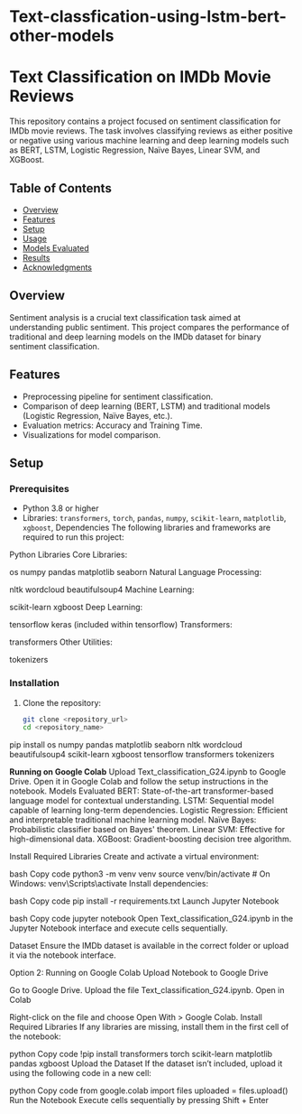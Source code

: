 # Text-classfication-using-lstm-bert-other-models
# Text Classification on IMDb Movie Reviews

This repository contains a project focused on sentiment classification for IMDb movie reviews. The task involves classifying reviews as either positive or negative using various machine learning and deep learning models such as BERT, LSTM, Logistic Regression, Naïve Bayes, Linear SVM, and XGBoost.

## Table of Contents
- [Overview](#overview)
- [Features](#features)
- [Setup](#setup)
- [Usage](#usage)
- [Models Evaluated](#models-evaluated)
- [Results](#results)
- [Acknowledgments](#acknowledgments)

## Overview
Sentiment analysis is a crucial text classification task aimed at understanding public sentiment. This project compares the performance of traditional and deep learning models on the IMDb dataset for binary sentiment classification.

## Features
- Preprocessing pipeline for sentiment classification.
- Comparison of deep learning (BERT, LSTM) and traditional models (Logistic Regression, Naïve Bayes, etc.).
- Evaluation metrics: Accuracy and Training Time.
- Visualizations for model comparison.

## Setup

### Prerequisites
- Python 3.8 or higher
- Libraries: `transformers`, `torch`, `pandas`, `numpy`, `scikit-learn`, `matplotlib`, `xgboost`, 
Dependencies
The following libraries and frameworks are required to run this project:

Python Libraries
Core Libraries:

os
numpy
pandas
matplotlib
seaborn
Natural Language Processing:

nltk
wordcloud
beautifulsoup4
Machine Learning:

scikit-learn
xgboost
Deep Learning:

tensorflow
keras (included within tensorflow)
Transformers:

transformers
Other Utilities:

tokenizers
### Installation
1. Clone the repository:
   ```bash
   git clone <repository_url>
   cd <repository_name>

pip install os numpy pandas matplotlib seaborn nltk wordcloud beautifulsoup4 scikit-learn xgboost tensorflow transformers tokenizers


**Running on Google Colab**
Upload Text_classification_G24.ipynb to Google Drive.
Open it in Google Colab and follow the setup instructions in the notebook.
Models Evaluated
BERT: State-of-the-art transformer-based language model for contextual understanding.
LSTM: Sequential model capable of learning long-term dependencies.
Logistic Regression: Efficient and interpretable traditional machine learning model.
Naïve Bayes: Probabilistic classifier based on Bayes' theorem.
Linear SVM: Effective for high-dimensional data.
XGBoost: Gradient-boosting decision tree algorithm.

Install Required Libraries Create and activate a virtual environment:

bash
Copy code
python3 -m venv venv
source venv/bin/activate  # On Windows: venv\Scripts\activate
Install dependencies:

bash
Copy code
pip install -r requirements.txt
Launch Jupyter Notebook

bash
Copy code
jupyter notebook
Open Text_classification_G24.ipynb in the Jupyter Notebook interface and execute cells sequentially.

Dataset Ensure the IMDb dataset is available in the correct folder or upload it via the notebook interface.

Option 2: Running on Google Colab
Upload Notebook to Google Drive

Go to Google Drive.
Upload the file Text_classification_G24.ipynb.
Open in Colab

Right-click on the file and choose Open With > Google Colab.
Install Required Libraries If any libraries are missing, install them in the first cell of the notebook:

python
Copy code
!pip install transformers torch scikit-learn matplotlib pandas xgboost
Upload the Dataset If the dataset isn’t included, upload it using the following code in a new cell:

python
Copy code
from google.colab import files
uploaded = files.upload()
Run the Notebook Execute cells sequentially by pressing Shift + Enter

